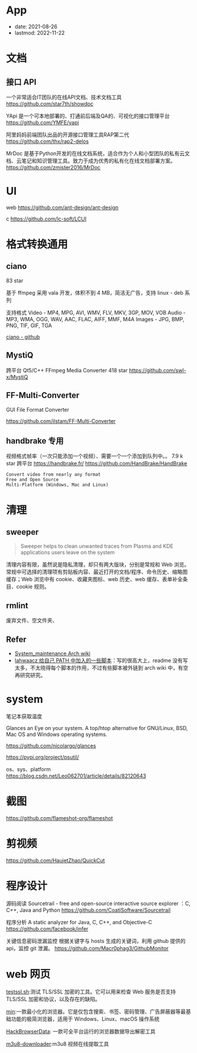 # App
- date: 2021-08-26
- lastmod: 2022-11-22

# 文档
## 接口 API
一个非常适合IT团队的在线API文档、技术文档工具 
https://github.com/star7th/showdoc

YApi 是一个可本地部署的、打通前后端及QA的、可视化的接口管理平台
https://github.com/YMFE/yapi

阿里妈妈前端团队出品的开源接口管理工具RAP第二代 
https://github.com/thx/rap2-delos

MrDoc 是基于Python开发的在线文档系统，适合作为个人和小型团队的私有云文档、云笔记和知识管理工具。致力于成为优秀的私有化在线文档部署方案。
https://github.com/zmister2016/MrDoc
# UI
web
https://github.com/ant-design/ant-design

c
https://github.com/lc-soft/LCUI
# 格式转换通用
## ciano
83 star

基于 ffmpeg 采用 vala 开发，体积不到 4 MB，简洁无广告，支持 linux - deb 系列

支持格式
    Video - MP4, MPG, AVI, WMV, FLV, MKV, 3GP, MOV, VOB
    Audio - MP3, WMA, OGG, WAV, AAC, FLAC, AIFF, MMF, M4A
    Images - JPG, BMP, PNG, TIF, GIF, TGA

[ciano - github](https://github.com/robertsanseries/ciano)

## MystiQ
跨平台
Qt5/C++ FFmpeg Media Converter
418 star
https://github.com/swl-x/MystiQ

## FF-Multi-Converter

GUI File Format Converter 

https://github.com/ilstam/FF-Multi-Converter

## handbrake 专用
视频格式帧率（一次只能添加一个视频）、需要一个一个添加到队列中。。
7.9 k star 跨平台
https://handbrake.fr/
https://github.com/HandBrake/HandBrake

    Convert video from nearly any format
    Free and Open Source
    Multi-Platform (Windows, Mac and Linux)

# 清理
## sweeper
>Sweeper helps to clean unwanted traces from Plasma and KDE applications users leave on the system

清理内容有限，虽然说是隐私清理，却只有两大版块，分别是常规和 Web 浏览。常规中可选择的清理项有剪贴板内容、最近打开的文档/程序、命令历史、缩略图缓存；Web 浏览中有 cookie、收藏夹图标、web 历史、web 缓存、表单补全条目、cookie 规则。

## rmlint
废弃文件、空文件夹、

## Refer
- [System_maintenance Arch wiki](https://wiki.archlinux.org/title/System_maintenance)
- [lahwaacz 给自己 PATH 中加入的一些脚本](https://github.com/lahwaacz/Scripts)：写的很高大上，readme 没有写太多，不太晓得每个脚本的作用，不过有些脚本被外链到 arch wiki 中，有空再研究研究。

# system
笔记本获取温度

Glances an Eye on your system. A top/htop alternative for GNU/Linux, BSD, Mac OS and Windows operating systems. 

https://github.com/nicolargo/glances


https://pypi.org/project/psutil/

os、sys、platform
https://blog.csdn.net/Leo062701/article/details/82120643

# 截图
https://github.com/flameshot-org/flameshot

# 剪视频
https://github.com/HaujetZhao/QuickCut

# 程序设计
源码阅读
Sourcetrail - free and open-source interactive source explorer ：C, C++, Java and Python
https://github.com/CoatiSoftware/Sourcetrail

程序分析
A static analyzer for Java, C, C++, and Objective-C 
https://github.com/facebook/infer

关键信息密码泄漏监控
根据关键字与 hosts 生成的关键词，利用 github 提供的 api，监控 git 泄漏。 
https://github.com/Macr0phag3/GithubMonitor

# web 网页

[testssl.sh](https://github.com/drwetter/testssl.sh):测试 TLS/SSL 加密的工具。它可以用来检查 Web 服务是否支持 TLS/SSL 加密和协议，以及存在的缺陷。

[min](https://github.com/minbrowser/min):一款最小化的浏览器。它是仅包含搜索、书签、密码管理、广告屏蔽器等最基础功能的极简浏览器，适用于 Windows、Linux、macOS 操作系统

[HackBrowserData](https://github.com/moonD4rk/HackBrowserData): 一款可全平台运行的浏览器数据导出解密工具

[m3u8-downloader](https://github.com/Momo707577045/m3u8-downloader):m3u8 视频在线提取工具 